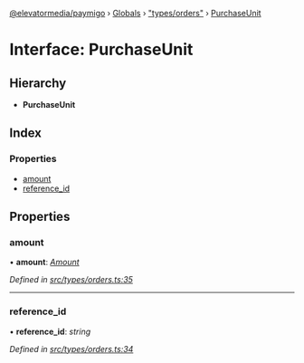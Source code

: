 [@elevatormedia/paymigo](../README.md) › [Globals](../globals.md) › ["types/orders"](../modules/_types_orders_.md) › [PurchaseUnit](_types_orders_.purchaseunit.md)

# Interface: PurchaseUnit

## Hierarchy

-   **PurchaseUnit**

## Index

### Properties

-   [amount](_types_orders_.purchaseunit.md#amount)
-   [reference_id](_types_orders_.purchaseunit.md#reference_id)

## Properties

### amount

• **amount**: _[Amount](_types_common_.amount.md)_

_Defined in [src/types/orders.ts:35](https://github.com/ELEVATORmedia/paymigo/blob/02f279b/src/types/orders.ts#L35)_

---

### reference_id

• **reference_id**: _string_

_Defined in [src/types/orders.ts:34](https://github.com/ELEVATORmedia/paymigo/blob/02f279b/src/types/orders.ts#L34)_
